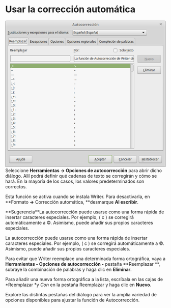
# Usar la corrección automática

![](img/Autocorreccion_262.png)
Seleccione **Herramientas ****→**** Opciones de autocorrección** para abrir dicho diálogo. Allí podrá definir qué cadenas de texto se corregirán y cómo se hará. En la mayoría de los casos, los valores predeterminados son correctos.

Esta función se activa cuando se instala Writer. Para desactivarla, en **Formato ****→**** Corrección automática, **desmarque **Al escribir**.
<td width="16%" bgcolor="#83caff">**Sugerencia**</td><td width="84%">La autocorrección puede usarse como una forma rápida de insertar caracteres especiales. Por ejemplo, ( c ) se corregirá automáticamente a ©. Asimismo, puede añadir sus propios caracteres especiales.</td>

La autocorrección puede usarse como una forma rápida de insertar caracteres especiales. Por ejemplo, ( c ) se corregirá automáticamente a ©. Asimismo, puede añadir sus propios caracteres especiales.

Para evitar que Writer reemplace una determinada forma ortográfica, vaya a **Herramientas - Opciones de autocorrección -** pestaña **Reemplazar **, subraye la combinación de palabras y haga clic en **Eliminar**.

Para añadir una nueva forma ortográfica a la lista, escríbala en las cajas de *Reemplazar *y *Con* en la pestaña Reemplazar y haga clic en **Nuevo**.

Explore las distintas pestañas del diálogo para ver la amplia variedad de opciones disponibles para ajustar la función de Autocorrección.

